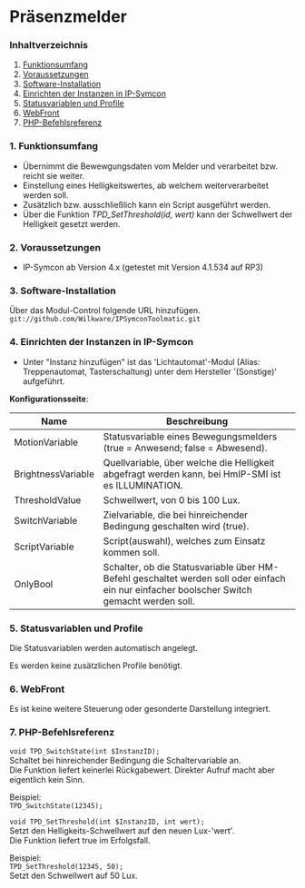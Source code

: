 # Präsenzmelder

### Inhaltverzeichnis

1. [Funktionsumfang](#1-funktionsumfang)
2. [Voraussetzungen](#2-voraussetzungen)
3. [Software-Installation](#3-software-installation)
4. [Einrichten der Instanzen in IP-Symcon](#4-einrichten-der-instanzen-in-ip-symcon)
5. [Statusvariablen und Profile](#5-statusvariablen-und-profile)
6. [WebFront](#6-webfront)
7. [PHP-Befehlsreferenz](#7-php-befehlsreferenz)

### 1. Funktionsumfang

* Übernimmt die Bewewgungsdaten vom Melder und verarbeitet bzw. reicht sie weiter.
* Einstellung eines Helligkeitswertes, ab welchem weiterverarbeitet werden soll.
* Zusätzlich bzw. ausschließlich kann ein Script ausgeführt werden. 
* Über die Funktion _TPD_SetThreshold(id, wert)_ kann der Schwellwert der Helligkeit gesetzt werden.

### 2. Voraussetzungen

- IP-Symcon ab Version 4.x (getestet mit Version 4.1.534 auf RP3)

### 3. Software-Installation

Über das Modul-Control folgende URL hinzufügen.  
`git://github.com/Wilkware/IPSymconToolmatic.git`

### 4. Einrichten der Instanzen in IP-Symcon

- Unter "Instanz hinzufügen" ist das 'Lichtautomat'-Modul (Alias: Treppenautomat, Tasterschaltung) unter dem Hersteller '(Sonstige)' aufgeführt.

__Konfigurationsseite__:

Name               | Beschreibung
------------------ | ---------------------------------
MotionVariable     | Statusvariable eines Bewegungsmelders (true = Anwesend; false = Abwesend).
BrightnessVariable | Quellvariable, über welche die Helligkeit abgefragt werden kann, bei HmIP-SMI ist es ILLUMINATION.
ThresholdValue     | Schwellwert, von 0 bis 100 Lux.
SwitchVariable     | Zielvariable, die bei hinreichender Bedingung geschalten wird (true). 
ScriptVariable     | Script(auswahl), welches zum Einsatz kommen soll.
OnlyBool           | Schalter, ob die Statusvariable über HM-Befehl geschaltet werden soll oder einfach ein nur einfacher boolscher Switch gemacht werden soll.


### 5. Statusvariablen und Profile

Die Statusvariablen werden automatisch angelegt.

Es werden keine zusätzlichen Profile benötigt.

### 6. WebFront

Es ist keine weitere Steuerung oder gesonderte Darstellung integriert.  

### 7. PHP-Befehlsreferenz

`void TPD_SwitchState(int $InstanzID);`  
Schaltet bei hinreichender Bedingung die Schaltervariable an.  
Die Funktion liefert keinerlei Rückgabewert. 
Direkter Aufruf macht aber eigentlich kein Sinn. 

Beispiel:  
`TPD_SwitchState(12345);`  

`void TPD_SetThreshold(int $InstanzID, int wert);`  
Setzt den Helligkeits-Schwellwert auf den neuen Lux-'wert'.  
Die Funktion liefert true im Erfolgsfall.

Beispiel:  
`TPD_SetThreshold(12345, 50);`  
Setzt den Schwellwert auf 50 Lux.
